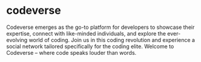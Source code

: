 # codeverse
Codeverse emerges as the go-to platform for developers to showcase their expertise, connect with like-minded individuals, and explore the ever-evolving world of coding. Join us in this coding revolution and experience a social network tailored specifically for the coding elite. Welcome to Codeverse – where code speaks louder than words.
